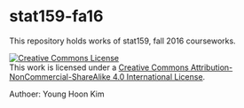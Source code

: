 # stat159-fa16

This repository holds works of stat159, fall 2016 courseworks.

<a rel="license" href="http://creativecommons.org/licenses/by-nc-sa/4.0/"><img alt="Creative Commons License" style="border-
width:0" src="https://i.creativecommons.org/l/by-nc-sa/4.0/88x31.png" /></a><br />This work is licensed under a <a rel="license"
href="http://creativecommons.org/licenses/by-nc-sa/4.0/">Creative Commons Attribution-NonCommercial-ShareAlike 4.0 International License</a>.

Authoer: Young Hoon Kim
